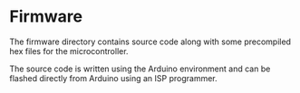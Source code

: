 # Firmware

The firmware directory contains source code along with some precompiled hex files for the microcontroller.

The source code is written using the Arduino environment and can be flashed directly from Arduino using an ISP programmer.
